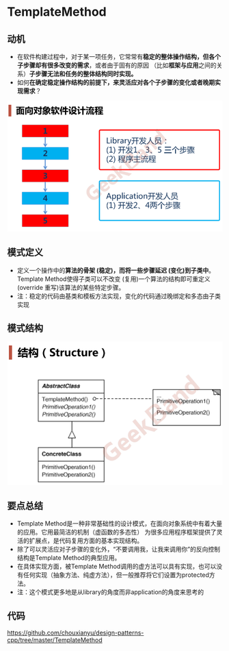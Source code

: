 # TemplateMethod

## 动机

* 在软件构建过程中，对于某一项任务，它常常有**稳定的整体操作结构，但各个子步骤却有很多改变的需求**，或者由于固有的原因 （比如**框架与应用**之间的关系）**子步骤无法和任务的整体结构同时实现。**
* 如何**在确定稳定操作结构的前提下，来灵活应对各个子步骤的变化或者晚期实现需求**？

![](./images/LibraryAndApplication.png)

## 模式定义

* 定义一个操作中的**算法的骨架 (稳定)，而将一些步骤延迟 (变化)到子类中**。Template Method使得子类可以不改变 (复用)一个算法的结构即可重定义(override 重写)该算法的某些特定步骤。
* 注：稳定的代码由基类和模板方法实现，变化的代码通过晚绑定和多态由子类实现

## 模式结构

![](./images/TemplateMethod.png)

## 要点总结

* Template Method是一种非常基础性的设计模式，在面向对象系统中有着大量的应用。它用最简洁的机制（虚函数的多态性） 为很多应用程序框架提供了灵活的扩展点，是代码复用方面的基本实现结构。
* 除了可以灵活应对子步骤的变化外，“不要调用我，让我来调用你”的反向控制结构是Template Method的典型应用。
* 在具体实现方面，被Template Method调用的虚方法可以具有实现，也可以没有任何实现（抽象方法、纯虚方法），但一般推荐将它们设置为protected方法。
* 注：这个模式更多地是从library的角度而非application的角度来思考的

## 代码

https://github.com/chouxianyu/design-patterns-cpp/tree/master/TemplateMethod
